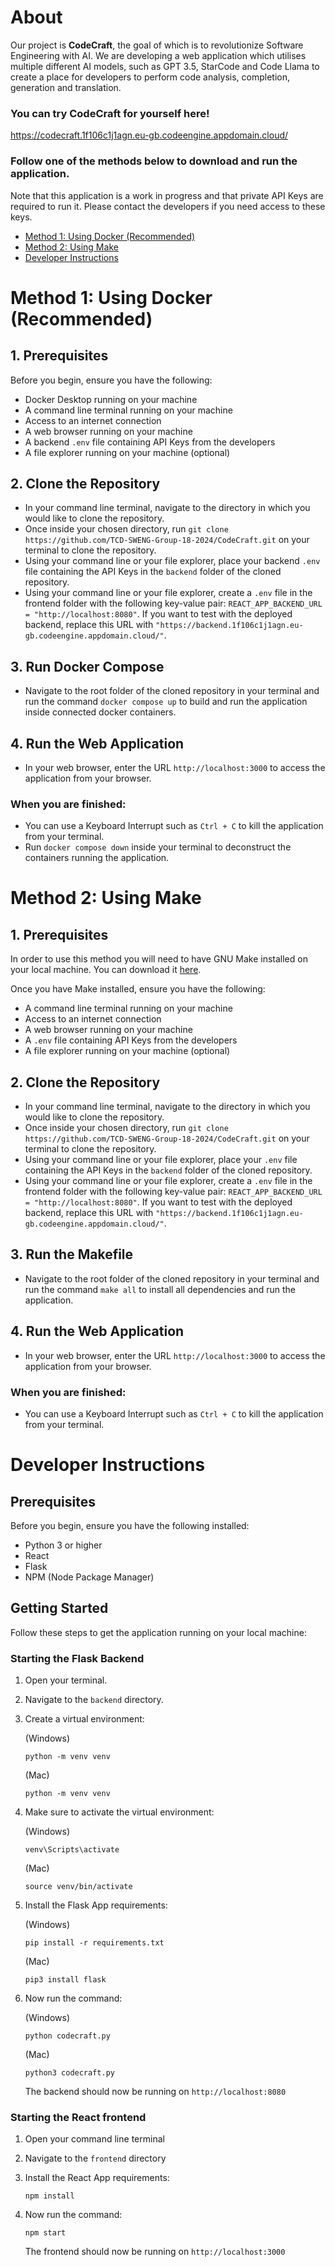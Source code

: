 # About

Our project is **CodeCraft**, the goal of which is to revolutionize Software Engineering with AI. We are developing a web application which utilises multiple different AI models, such as GPT 3.5, StarCode and Code Llama to create a place for developers to perform code analysis, completion, generation and translation.

### You can try CodeCraft for yourself here!
https://codecraft.1f106c1j1agn.eu-gb.codeengine.appdomain.cloud/

### Follow one of the methods below to download and run the application.
Note that this application is a work in progress and that private API Keys are required to run it. Please contact the developers if you need access to these keys.

 - [Method 1: Using Docker (Recommended)](#method-1-using-docker-recommended)
 - [Method 2: Using Make](#method-2-using-make)
 - [Developer Instructions](#developer-instructions)

# Method 1: Using Docker (Recommended)

## 1. Prerequisites

Before you begin, ensure you have the following:

- Docker Desktop running on your machine
- A command line terminal running on your machine
- Access to an internet connection
- A web browser running on your machine
- A backend `.env` file containing API Keys from the developers
- A file explorer running on your machine (optional)

## 2. Clone the Repository

- In your command line terminal, navigate to the directory in which you would like to clone the repository.
- Once inside your chosen directory, run `git clone https://github.com/TCD-SWENG-Group-18-2024/CodeCraft.git` on your terminal to clone the repository.
- Using your command line or your file explorer, place your backend `.env` file containing the API Keys in the `backend` folder of the cloned repository.
- Using your command line or your file explorer, create a `.env` file in the frontend folder with the following key-value pair: `REACT_APP_BACKEND_URL = "http://localhost:8080"`. If you want to test with the deployed backend, replace this URL with `"https://backend.1f106c1j1agn.eu-gb.codeengine.appdomain.cloud/"`.

## 3. Run Docker Compose

- Navigate to the root folder of the cloned repository in your terminal and run the command `docker compose up` to build and run the application inside connected docker containers.

## 4. Run the Web Application

- In your web browser, enter the URL `http://localhost:3000` to access the application from your browser.

### When you are finished:
- You can use a Keyboard Interrupt such as `Ctrl + C` to kill the application from your terminal.
- Run `docker compose down` inside your terminal to deconstruct the containers running the application.

# Method 2: Using Make

## 1. Prerequisites

In order to use this method you will need to have GNU Make installed on your local machine. You can download it [here](https://www.gnu.org/software/make/#download).

Once you have Make installed, ensure you have the following:

- A command line terminal running on your machine
- Access to an internet connection
- A web browser running on your machine
- A `.env` file containing API Keys from the developers
- A file explorer running on your machine (optional)

## 2. Clone the Repository

- In your command line terminal, navigate to the directory in which you would like to clone the repository.
- Once inside your chosen directory, run `git clone https://github.com/TCD-SWENG-Group-18-2024/CodeCraft.git` on your terminal to clone the repository.
- Using your command line or your file explorer, place your `.env` file containing the API Keys in the `backend` folder of the cloned repository.
- Using your command line or your file explorer, create a `.env` file in the frontend folder with the following key-value pair: `REACT_APP_BACKEND_URL = "http://localhost:8080"`. If you want to test with the deployed backend, replace this URL with `"https://backend.1f106c1j1agn.eu-gb.codeengine.appdomain.cloud/"`.

## 3. Run the Makefile

- Navigate to the root folder of the cloned repository in your terminal and run the command `make all` to install all dependencies and run the application.

## 4. Run the Web Application

- In your web browser, enter the URL `http://localhost:3000` to access the application from your browser.

### When you are finished:
- You can use a Keyboard Interrupt such as `Ctrl + C` to kill the application from your terminal.

# Developer Instructions

## Prerequisites

Before you begin, ensure you have the following installed:
- Python 3 or higher
- React
- Flask 
- NPM (Node Package Manager)

## Getting Started

Follow these steps to get the application running on your local machine:

### Starting the Flask Backend

1. Open your terminal.
2. Navigate to the `backend` directory.
3. Create a virtual environment:
   
   (Windows)
   ```
   python -m venv venv
   ```
   (Mac)
   ```
   python -m venv venv
   ```
  
4. Make sure to activate the virtual environment:
   
   (Windows)
   ```
   venv\Scripts\activate
   ```
   (Mac)   
   ```
   source venv/bin/activate
   ```
5. Install the Flask App requirements:
   
   (Windows)
   ```
   pip install -r requirements.txt
   ```
   (Mac)
   ```
   pip3 install flask
   ```
6. Now run the command:
   
   (Windows)
   ```
   python codecraft.py
   ```
   (Mac)
   ```
   python3 codecraft.py
   ```
   
   The backend should now be running on `http://localhost:8080`
   
### Starting the React frontend

1. Open your command line terminal
2. Navigate to the `frontend` directory
3. Install the React App requirements:
   ```
   npm install
   ```

4. Now run the command:
   ```
   npm start
   ```
   The frontend should now be running on `http://localhost:3000`
